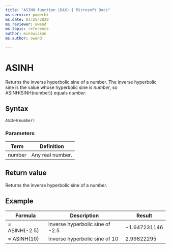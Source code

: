 ```yaml
---
title: "ASINH function (DAX) | Microsoft Docs"
ms.service: powerbi 
ms.date: 03/25/2020
ms.reviewer: owend
ms.topic: reference
author: minewiskan
ms.author: owend

---
```

# ASINH

Returns the inverse hyperbolic sine of a number. The inverse hyperbolic sine is the value whose hyperbolic sine is *number*, so ASINH(SINH(number)) equals *number*.  
  
## Syntax  
  
```dax
ASINH(number)  
```
  
### Parameters  
  
|Term|Definition|  
|--------|--------------|  
|number|Any real number.|  
  
## Return value

Returns the inverse hyperbolic sine of a number.  
  
## Example  
  
|Formula|Description|Result|  
|-----------|---------------|----------|  
|= ASINH(-2.5)|Inverse hyperbolic sine of -2.5|-1.647231146|  
|= ASINH(10)|Inverse hyperbolic sine of 10|2.99822295|  
